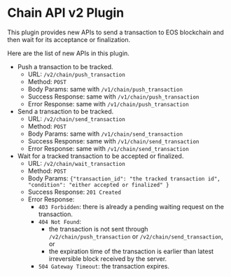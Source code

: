 # Chain API v2 Plugin

This plugin provides new APIs to send a transaction to EOS blockchain and then wait for its acceptance or finalization.

Here are the list of new APIs in this plugin.

* Push a transaction to be tracked.
    * URL: `/v2/chain/push_transaction`
    * Method: `POST`
    * Body Params: same with `/v1/chain/push_transaction`
    * Success Response: same with `/v1/chain/push_transaction`
    * Error Response: same with `/v1/chain/push_transaction`
* Send a transaction to be tracked.
    * URL: `/v2/chain/send_transaction`
    * Method: `POST`
    * Body Params: same with `/v1/chain/send_transaction`
    * Success Response: same with `/v1/chain/send_transaction`
    * Error Response: same with `/v1/chain/send_transaction`
* Wait for a tracked transaction to be accepted or finalized.
    * URL: `/v2/chain/wait_transaction`
    * Method: `POST`
    * Body Params: `{"transaction_id": "the tracked transaction id", "condition": "either accepted or finalized" }`
    * Success Response: `201 Created`
    * Error Response:
        * `403 Forbidden`: there is already a pending waiting request on the transaction.
        * `404 Not Found`:
            * the transaction is not sent through `/v2/chain/push_transaction` or `/v2/chain/send_transaction`, or
            * the expiration time of the transaction is earlier than latest irreversible block received by the server.
        * `504 Gateway Timeout`: the transaction expires.
